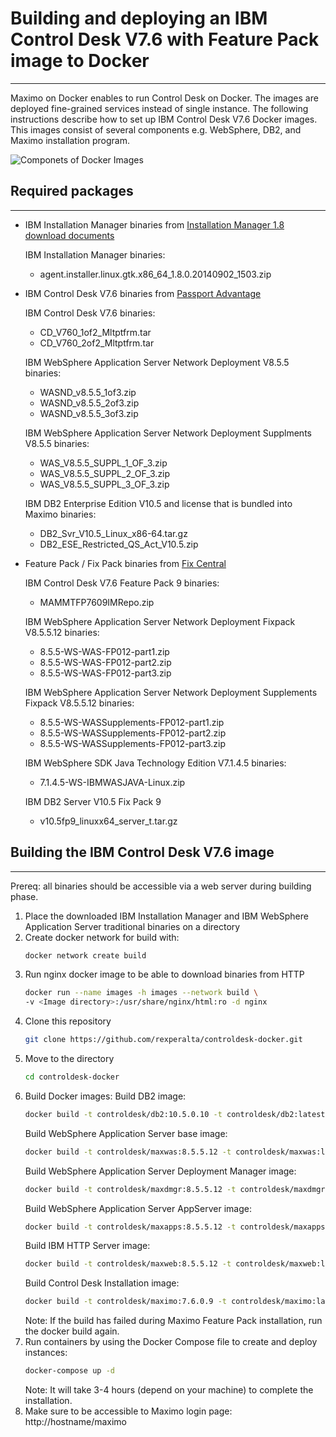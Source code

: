 # Building and deploying an IBM Control Desk V7.6 with Feature Pack image to Docker
------------------------------------------------------------------------------------

Maximo on Docker enables to run Control Desk on Docker. The images are deployed fine-grained services instead of single instance. The following instructions describe how to set up IBM Control Desk V7.6 Docker images. This images consist of several components e.g. WebSphere, DB2, and Maximo installation program.

![Componets of Docker Images](https://raw.githubusercontent.com/rexperalta/controldesk-docker/wasv8-db2v105/maximo-docker.png)

## Required packages
--------------------

* IBM Installation Manager binaries from [Installation Manager 1.8 download documents](http://www-01.ibm.com/support/docview.wss?uid=swg24037640)

  IBM Installation Manager binaries:
  * agent.installer.linux.gtk.x86_64_1.8.0.20140902_1503.zip

* IBM Control Desk V7.6 binaries from [Passport Advantage](http://www-01.ibm.com/software/passportadvantage/pao_customer.html)

  IBM Control Desk V7.6 binaries:
  * CD_V760_1of2_Mltptfrm.tar
  * CD_V760_2of2_Mltptfrm.tar

  IBM WebSphere Application Server Network Deployment V8.5.5 binaries:
  * WASND_v8.5.5_1of3.zip
  * WASND_v8.5.5_2of3.zip
  * WASND_v8.5.5_3of3.zip

  IBM WebSphere Application Server Network Deployment Supplments V8.5.5 binaries:
  * WAS_V8.5.5_SUPPL_1_OF_3.zip
  * WAS_V8.5.5_SUPPL_2_OF_3.zip
  * WAS_V8.5.5_SUPPL_3_OF_3.zip

  IBM DB2 Enterprise Edition V10.5 and license that is bundled into Maximo binaries:
  * DB2_Svr_V10.5_Linux_x86-64.tar.gz
  * DB2_ESE_Restricted_QS_Act_V10.5.zip

* Feature Pack / Fix Pack binaries from [Fix Central](http://www-933.ibm.com/support/fixcentral/)

  IBM Control Desk V7.6 Feature Pack 9 binaries:
  * MAMMTFP7609IMRepo.zip

  IBM WebSphere Application Server Network Deployment Fixpack V8.5.5.12 binaries:
  * 8.5.5-WS-WAS-FP012-part1.zip
  * 8.5.5-WS-WAS-FP012-part2.zip
  * 8.5.5-WS-WAS-FP012-part3.zip

  IBM WebSphere Application Server Network Deployment Supplements Fixpack V8.5.5.12 binaries:
  * 8.5.5-WS-WASSupplements-FP012-part1.zip
  * 8.5.5-WS-WASSupplements-FP012-part2.zip
  * 8.5.5-WS-WASSupplements-FP012-part3.zip

  IBM WebSphere SDK Java Technology Edition V7.1.4.5 binaries:
  * 7.1.4.5-WS-IBMWASJAVA-Linux.zip

  IBM DB2 Server V10.5 Fix Pack 9
  * v10.5fp9_linuxx64_server_t.tar.gz

## Building the IBM Control Desk V7.6 image
------------------------------------------------------

Prereq: all binaries should be accessible via a web server during building phase.

1. Place the downloaded IBM Installation Manager and IBM WebSphere Application Server traditional binaries on a directory
2. Create docker network for build with:
    ```bash
    docker network create build
    ```
3. Run nginx docker image to be able to download binaries from HTTP
    ```bash
    docker run --name images -h images --network build \
    -v <Image directory>:/usr/share/nginx/html:ro -d nginx
    ```
4. Clone this repository
    ```bash
    git clone https://github.com/rexperalta/controldesk-docker.git
    ```
5. Move to the directory
    ```bash
    cd controldesk-docker
    ```
6. Build Docker images:
    Build DB2 image:
    ```bash
    docker build -t controldesk/db2:10.5.0.10 -t controldesk/db2:latest --network build maxdb
    ```
    Build WebSphere Application Server base image:
    ```bash
    docker build -t controldesk/maxwas:8.5.5.12 -t controldesk/maxwas:latest --network build maxwas
    ```
    Build WebSphere Application Server Deployment Manager image:
    ```bash
    docker build -t controldesk/maxdmgr:8.5.5.12 -t controldesk/maxdmgr:latest maxdmgr
    ```
    Build WebSphere Application Server AppServer image:
    ```bash
    docker build -t controldesk/maxapps:8.5.5.12 -t controldesk/maxapps:latest maxapps
    ```
    Build IBM HTTP Server image:
    ```bash
    docker build -t controldesk/maxweb:8.5.5.12 -t controldesk/maxweb:latest --network build maxweb
    ```
    Build Control Desk Installation image:
    ```bash
    docker build -t controldesk/maximo:7.6.0.9 -t controldesk/maximo:latest --network build maximo
    ```
    Note: If the build has failed during Maximo Feature Pack installation, run the docker build again.
7. Run containers by using the Docker Compose file to create and deploy instances:
    ```bash
    docker-compose up -d
    ```
    Note: It will take 3-4 hours (depend on your machine) to complete the installation.
8. Make sure to be accessible to Maximo login page: http://hostname/maximo
